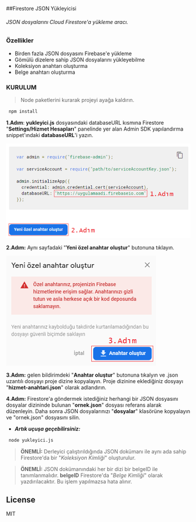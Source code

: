 ##Firestore JSON Yükleyicisi
###### JSON dosyalarını Cloud Firestore'a yükleme aracı.

### Özellikler

- Birden fazla JSON dosyasını Firebase'e yükleme
- Gömülü dizelere sahip JSON dosyalarını yükleyebilme
- Koleksiyon anahtarı oluşturma
- Belge anahtarı oluşturma

### KURULUM

> Node paketlerini kurarak projeyi ayağa kaldırın. 
```sh
 npm install
```
**1.Adım**: **yukleyici.js** dosyasındaki databaseURL kısmına Firestore "**Settings/Hizmet Hesapları**" panelinde yer alan Admin SDK yapılandırma snippet'ındaki **databaseURL**'i yazın.

![GitHub Logo](./ekran_resimleri/1.png)


**2.Adım:** Aynı sayfadaki "**Yeni özel anahtar oluştur**" butonuna tıklayın.

![GitHub Logo](./ekran_resimleri/2.png)

**3.Adım:** gelen bildirimdeki "**Anahtar oluştur**" butonuna tıkalyın ve .json uzantılı dosyayı proje dizine kopyalayın. Proje dizinine eklediğiniz dosyayı "**hizmet-anahtari.json**" olarak adlandırın.

**4.Adım:** Firestore'a göndermek istediğiniz herhangi bir JSON dosyasını dosyalar dizininde bulunan "**ornek.json**" dosyası referans alarak düzenleyin. Daha sonra JSON dosyalarınızı "**dosyalar**" klasörüne kopyalayın ve "ornek.json" dosyasını silin.

* _**Artık uçuşa geçebilirsiniz:**_

```sh
 node yukleyici.js
```

>**ÖNEMLİ:** Derleyici çalıştırıldığında JSON dokümanı ile aynı ada sahip Firestore'da bir "_Koleksiyon Kimliği_" oluşturulur.


>**ÖNEMLİ:** JSON dokümanındaki her bir dizi bir belgeID ile tanımlanmalıdır. **belgeID** Firestore'da "_Belge Kimliği_" olarak yazdırılacaktır. Bu işlem yapılmazsa hata alınır. 

License
----

MIT

